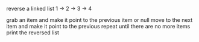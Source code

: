 reverse a linked list
1 -> 2 -> 3 -> 4

grab an item and make it point to the previous item or null
move to the next item and make it point to the previous
repeat until there are no more items
print the reversed list


```java




```